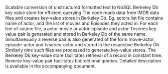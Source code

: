 Scalable conversion of unstructured formatted text to NoSQL Berkeley Db key value store for efficient querying
The code reads data from IMDB data files and creates key-value stores in Berkeley Db. 
Eg. actors.list file contains name of actor, and the list of movies and Episodes they acted in. For each line of source file, a actor-movie 
or actor-episode and actor-Tvseries key-value pair is generated and stored in Berkeley Db of the same name. Simultaneously a reverse pair 
is also generated of the form movie-actor, episode-actor and tvseries-actor and stored in the respective Berkeley Db. 
Similarly nine such files are processed to generate key-value stores.
The Berkeley Db key-value store facilitates retrieval of a record in constant time. Reverse key-value pair facilitates bidirectional queries.
Detailed description is available in the accompanying document.
